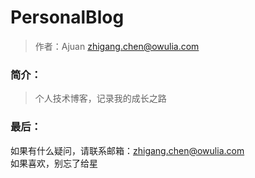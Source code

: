 # PersonalBlog
> 作者：Ajuan <zhigang.chen@owulia.com> <br>
### 简介：
> 个人技术博客，记录我的成长之路
### 最后：
如果有什么疑问，请联系邮箱：zhigang.chen@owulia.com<br>
如果喜欢，别忘了给星
